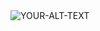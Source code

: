 <picture>
 <source media="(prefers-color-scheme: dark)" srcset="https://media.discordapp.net/attachments/1184699554063458346/1188544424196714656/0e82a8d42ae5c29993e6c4089fb11ebe.jpg?ex=659ae940&is=65887440&hm=559f345ed41a61236d6fefa5c574ff1280ae69b7748e396c5ed39d53c5bc2c0e&">
 <source media="(prefers-color-scheme: light)" srcset="YOUR-LIGHTMODE-IMAGE">
 <img alt="YOUR-ALT-TEXT" src="YOUR-DEFAULT-IMAGE">
</picture>
